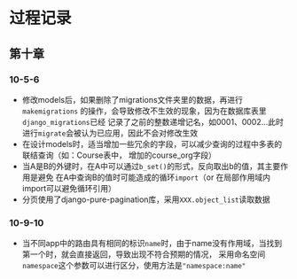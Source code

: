 # 过程记录

## 第十章

### 10-5-6

- 修改models后，如果删除了migrations文件夹里的数据，再进行`makemigrations`
  的操作，会导致修改不生效的现象，因为在数据库表里`django_migrations`已经
  记录了之前的整数递增记名，如0001、0002...此时进行`migrate`会被认为已应用，因此不会对修改生效
- 在设计models时，适当增加一些冗余的字段，可以减少查询的过程中多表的联结查询（如：Course表中，
  增加的course_org字段）
- 当A是B的外键时，在A中可以通过`b_set()`的形式，反向取出b的值，其主要作用是避免
  在A中查询B的值时可能造成的循环`import`（or 在局部作用域内import可以避免循环引用）
- 分页使用了django-pure-pagination库，采用`XXX.object_list`读取数据

### 10-9-10

- 当不同app中的路由具有相同的标识`name`时，由于name没有作用域，当找到第一个时，就会直接返回，导致出现不符合预期的情况，
  采用命名空间`namespace`这个参数可以进行区分，使用方法是`"namespace:name"`


